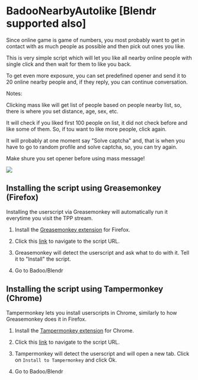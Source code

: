 # BadooNearbyAutolike [Blendr supported also]

Since online game is game of numbers, you most probably want to get in contact with as much people as possible and then pick out ones you like.

This is very simple script which will let you like all nearby online people with single click and then wait for them to like you back.

To get even more exposure, you can set predefined opener and send it to 20 online nearby people and, if they reply, you can continue conversation.

Notes:

Clicking mass like will get list of people based on people nearby list, so, there is where you set distance, age, sex, etc.

It will check if you liked first 100 people on list, it did not check before and like some of them. So, if tou want to like more people, click again.

It will probably at one moment say "Solve captcha" and, that is when you have to go to random profile and solve captcha, so, you can try again.

Make shure you set opener before using mass message! 

![](https://raw.githubusercontent.com/nemanjan00/BadooNearbyLike/master/screenshot/screenshot.png)

## Installing the script using Greasemonkey (Firefox)

Installing the userscript via Greasemonkey will automatically run it everytime you visit the TPP stream.

1. Install the [Greasemonkey extension](https://addons.mozilla.org/en-US/firefox/addon/greasemonkey/) for Firefox.

2. Click this [link](https://raw.githubusercontent.com/nemanjan00/BadooNearbyLike/master/badoo.user.js) to navigate to the script URL. 

3. Greasemonkey will detect the userscript and ask what to do with it. Tell it to "Install" the script.

4. Go to Badoo/Blendr


## Installing the script using Tampermonkey (Chrome)

Tampermonkey lets you install userscripts in Chrome, similarly to how Greasemonkey does it in Firefox.

1. Install the [Tampermonkey extension](https://chrome.google.com/webstore/detail/tampermonkey/dhdgffkkebhmkfjojejmpbldmpobfkfo/related) for Chrome.

2. Click this [link](https://raw.githubusercontent.com/nemanjan00/BadooNearbyLike/master/badoo.user.js) to navigate to the script URL. 

3. Tampermonkey will detect the userscript and will open a new tab. Click on `Install to Tampermonkey` and click Ok.

4. Go to Badoo/Blendr

